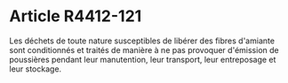 # Article R4412-121

Les déchets de toute nature susceptibles de libérer des fibres d'amiante sont conditionnés et traités de manière à ne pas provoquer d'émission de poussières pendant leur manutention, leur transport, leur entreposage et leur stockage.